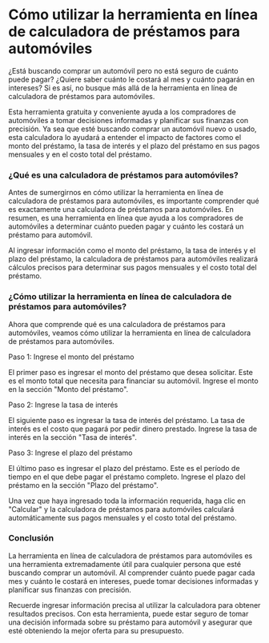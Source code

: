Cómo utilizar la herramienta en línea de calculadora de préstamos para automóviles
==================================================================================

¿Está buscando comprar un automóvil pero no está seguro de cuánto puede pagar? ¿Quiere saber cuánto le costará al mes y cuánto pagarán en intereses? Si es así, no busque más allá de la herramienta en línea de calculadora de préstamos para automóviles.

Esta herramienta gratuita y conveniente ayuda a los compradores de automóviles a tomar decisiones informadas y planificar sus finanzas con precisión. Ya sea que esté buscando comprar un automóvil nuevo o usado, esta calculadora lo ayudará a entender el impacto de factores como el monto del préstamo, la tasa de interés y el plazo del préstamo en sus pagos mensuales y en el costo total del préstamo.

### ¿Qué es una calculadora de préstamos para automóviles?

Antes de sumergirnos en cómo utilizar la herramienta en línea de calculadora de préstamos para automóviles, es importante comprender qué es exactamente una calculadora de préstamos para automóviles. En resumen, es una herramienta en línea que ayuda a los compradores de automóviles a determinar cuánto pueden pagar y cuánto les costará un préstamo para automóvil.

Al ingresar información como el monto del préstamo, la tasa de interés y el plazo del préstamo, la calculadora de préstamos para automóviles realizará cálculos precisos para determinar sus pagos mensuales y el costo total del préstamo.

### ¿Cómo utilizar la herramienta en línea de calculadora de préstamos para automóviles?

Ahora que comprende qué es una calculadora de préstamos para automóviles, veamos cómo utilizar la herramienta en línea de calculadora de préstamos para automóviles.

Paso 1: Ingrese el monto del préstamo

El primer paso es ingresar el monto del préstamo que desea solicitar. Este es el monto total que necesita para financiar su automóvil. Ingrese el monto en la sección "Monto del préstamo".

Paso 2: Ingrese la tasa de interés

El siguiente paso es ingresar la tasa de interés del préstamo. La tasa de interés es el costo que pagará por pedir dinero prestado. Ingrese la tasa de interés en la sección "Tasa de interés".

Paso 3: Ingrese el plazo del préstamo

El último paso es ingresar el plazo del préstamo. Este es el período de tiempo en el que debe pagar el préstamo completo. Ingrese el plazo del préstamo en la sección "Plazo del préstamo".

Una vez que haya ingresado toda la información requerida, haga clic en "Calcular" y la calculadora de préstamos para automóviles calculará automáticamente sus pagos mensuales y el costo total del préstamo.

### Conclusión

La herramienta en línea de calculadora de préstamos para automóviles es una herramienta extremadamente útil para cualquier persona que esté buscando comprar un automóvil. Al comprender cuánto puede pagar cada mes y cuánto le costará en intereses, puede tomar decisiones informadas y planificar sus finanzas con precisión.

Recuerde ingresar información precisa al utilizar la calculadora para obtener resultados precisos. Con esta herramienta, puede estar seguro de tomar una decisión informada sobre su préstamo para automóvil y asegurar que esté obteniendo la mejor oferta para su presupuesto.